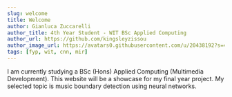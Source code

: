 ```yaml
---
slug: welcome
title: Welcome
author: Gianluca Zuccarelli
author_title: 4th Year Student - WIT BSc Applied Computing
author_url: https://github.com/kingsleyzissou
author_image_url: https://avatars0.githubusercontent.com/u/20438192?s=400
tags: [fyp, wit, cnn, mir]
---
```


I am currently studying a BSc (Hons) Applied Computing (Multimedia Development). This website will be a showcase for my final year project. My selected topic is music boundary detection using neural networks.
